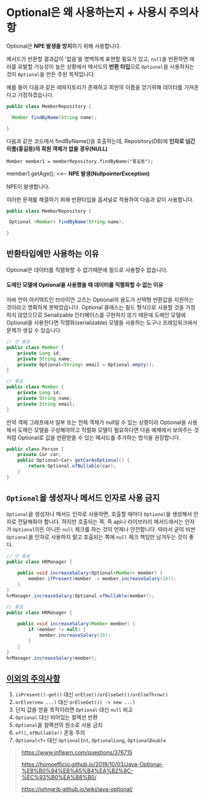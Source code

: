 # Optional은 왜 사용하는지 + 사용시 주의사항



Optional은  **NPE 발생을 방지**하기 위해 사용합니다. 

메서드가 반환할 결과값이 ‘없음’을 명백하게 표현할 필요가 있고, `null`을 반환하면 에러를 유발할 가능성이 높은 상황에서 메서드의 **반환 타입**으로 `Optional`을 사용하자는 것이 `Optional`을 만든 주된 목적입니다.



예를 들어  다음과 같은 레파지토리가 존재하고 회원의 이름을 얻기위해 데이터를 가져온다고 가정하겠습니다.

```java
public class MemberRepository {

  Member findByName(String name);

}
```

 다음과 같은 코드에서 findByName()을 호출하는데, Repository(DB)에 **인자로 넘긴 이름(홍길동)의 회원 객체가 없을 경우(NULL)**

`Member member1 = memberRepository.findByName("홍길동");`

member1.getAge(); <<-- **NPE 발생(NullpointerException)**

NPE이 발생합니다.

 

이러한 문제를 해결하기 위해 반환타입을 옵셔널로 적용하여 다음과 같이 사용합니다.

 ```java
 public class MemberRepository {
 
  Optional <Member> findByName(String name);
  
 }
 ```





## 반환타입에만 사용하는 이유



Optional은 데이터를 직렬화할 수 없기때문에 필드로 사용할수 없습니다.



#### **도메인 모델에 Optional을 사용했을 때 데이터를 직렬화할 수 없는 이유**

자바 언어 아키텍트인 브라이언 고츠는 Optional의 용도가 선택형 반환값을 지원하는 것이라고 명확하게 못박았습니다. Optional 클래스는 필드 형식으로 사용할 것을 가정하지 않았으므로 Serializable 인터페이스를 구현하지 않기 때문에 도메인 모델에 Optional을 사용한다면 직렬화(serializable) 모델을 사용하는 도구나 프레임워크에서 문제가 생길 수 있습니다.

```java
// 안 좋음
public class Member {
    private Long id;
    private String name;
    private Optional<String> email = Optional.empty();
}

// 좋음
public class Member {
    private Long id;
    private String name;
    private String email;
}
```



만약 객체 그래프에서 일부 또는 전체 객체가 null일 수 있는 상황이라 Optional을 사용해서 도메인 모델을 구성해야하고 직렬화 모델이 필요하다면 다음 예제에서 보여주는 것처럼 Optional로 값을 반환받을 수 있는 메서드를 추가하는 방식을 권장합니다.

```java
public class Person {
    private Car car;
    public Optional<Car> getCarAsOptional() {
        return Optional.ofNullable(car);
    }
}
```





## `Optional`을 생성자나 메서드 인자로 사용 금지

`Optional`을 생성자나 메서드 인자로 사용하면, 호출할 때마다 `Optional`을 생성해서 인자로 전달해줘야 합니다. 하지만 호출되는 쪽, 즉 api나 라이브러리 메서드에서는 인자가 `Optional`이든 아니든 `null` 체크를 하는 것이 언제나 안전합니다. 따라서 굳이 비싼 `Optional`을 인자로 사용하지 말고 호출되는 쪽에 `null` 체크 책임만 남겨두는 것이 좋다.

```java
// 안 좋음
public class HRManager {
    
    public void increaseSalary(Optional<Member> member) {
        member.ifPresent(member -> member.increaseSalary(10));
    }
}
hrManager.increaseSalary(Optional.ofNullable(member));

// 좋음
public class HRManager {
    
    public void increaseSalary(Member member) {
        if (member != null) {
            member.increaseSalary(10);
        }
    }
}
hrManager.increaseSalary(member);
```







## [이외의 주의사항](https://homoefficio.github.io/2019/10/03/Java-Optional-%EB%B0%94%EB%A5%B4%EA%B2%8C-%EC%93%B0%EA%B8%B0/)

1. `isPresent()-get()` 대신 `orElse()/orElseGet()/orElseThrow()`
2. `orElse(new ...)` 대신 `orElseGet(() -> new ...)`
3. 단지 값을 얻을 목적이라면 `Optional` 대신 `null` 비교
4. `Optional` 대신 비어있는 컬렉션 반환
5. `Optional`을 컬렉션의 원소로 사용 금지
6. `of()`, `ofNullable()` 혼동 주의
7. `Optional<T>` 대신 `OptionalInt`, `OptionalLong`, `OptionalDouble`









> https://www.inflearn.com/questions/376715
>
> https://homoefficio.github.io/2019/10/03/Java-Optional-%EB%B0%94%EB%A5%B4%EA%B2%8C-%EC%93%B0%EA%B8%B0/
>
> https://johngrib.github.io/wiki/java-optional/